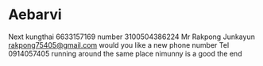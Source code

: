 # Aebarvi
Next kungthai 6633157169
number 3100504386224
Mr Rakpong Junkayun
rakpong75405@gmail.com
would you like a new phone
number Tel 0914057405
running around the same place
nimunny is a good
the end 
